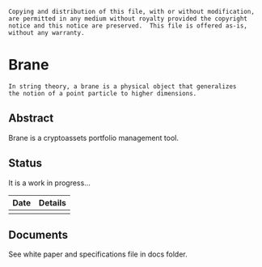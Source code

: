 ﻿    Copying and distribution of this file, with or without modification,
    are permitted in any medium without royalty provided the copyright
    notice and this notice are preserved.  This file is offered as-is,
    without any warranty.

# Brane #

    In string theory, a brane is a physical object that generalizes
	the notion of a point particle to higher dimensions.

## Abstract ##

Brane is a cryptoassets portfolio management tool.

## Status ##

It is a work in progress...

|Date|Details|
|----|-------|
|    |       |

## Documents ##

See white paper and specifications file in docs folder.
